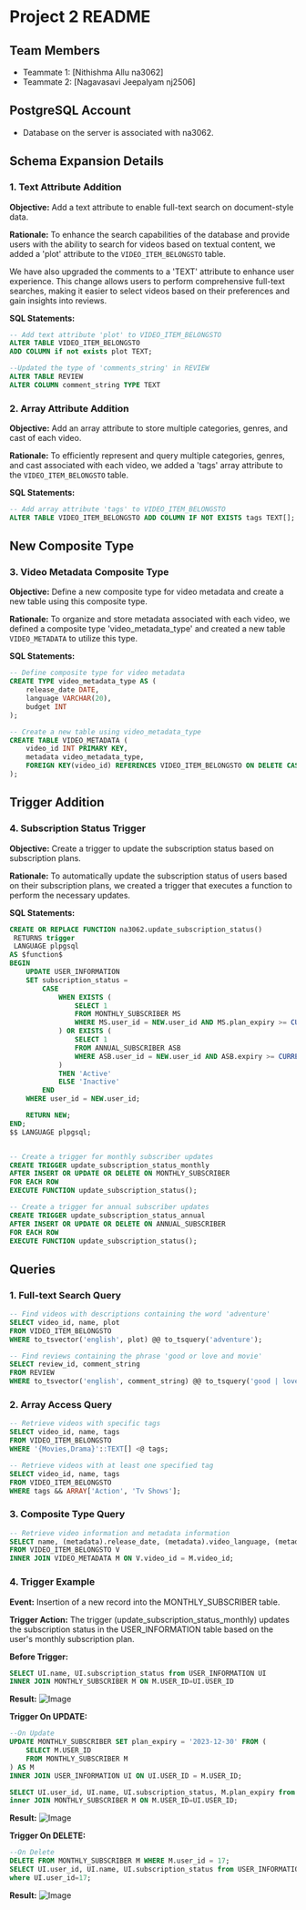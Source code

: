 # Project 2 README

## Team Members
- Teammate 1: [Nithishma Allu na3062]
- Teammate 2: [Nagavasavi Jeepalyam nj2506]

## PostgreSQL Account
- Database on the server is associated with na3062.

## Schema Expansion Details

### 1. Text Attribute Addition

**Objective:**
Add a text attribute to enable full-text search on document-style data.

**Rationale:**
To enhance the search capabilities of the database and provide users with the ability to search for videos based on textual content, we added a 'plot' attribute to the `VIDEO_ITEM_BELONGSTO` table.

We have also upgraded the comments to a 'TEXT' attribute to enhance user experience. This change allows users to perform comprehensive full-text searches, making it easier to select videos based on their preferences and gain insights into reviews. 

**SQL Statements:**
```sql
-- Add text attribute 'plot' to VIDEO_ITEM_BELONGSTO
ALTER TABLE VIDEO_ITEM_BELONGSTO
ADD COLUMN if not exists plot TEXT;

--Updated the type of 'comments_string' in REVIEW
ALTER TABLE REVIEW
ALTER COLUMN comment_string TYPE TEXT
```

### 2. Array Attribute Addition

**Objective:**
Add an array attribute to store multiple categories, genres, and cast of each video.

**Rationale:**
To efficiently represent and query multiple categories, genres, and cast associated with each video, we added a 'tags' array attribute to the `VIDEO_ITEM_BELONGSTO` table.

**SQL Statements:**
```sql
-- Add array attribute 'tags' to VIDEO_ITEM_BELONGSTO
ALTER TABLE VIDEO_ITEM_BELONGSTO ADD COLUMN IF NOT EXISTS tags TEXT[];
```
## New Composite Type

### 3. Video Metadata Composite Type

**Objective:**
Define a new composite type for video metadata and create a new table using this composite type.

**Rationale:**
To organize and store metadata associated with each video, we defined a composite type 'video_metadata_type' and created a new table `VIDEO_METADATA` to utilize this type.

**SQL Statements:**
```sql
-- Define composite type for video metadata
CREATE TYPE video_metadata_type AS (
    release_date DATE,
    language VARCHAR(20),
    budget INT
);

-- Create a new table using video_metadata_type
CREATE TABLE VIDEO_METADATA (
    video_id INT PRIMARY KEY,
    metadata video_metadata_type,
    FOREIGN KEY(video_id) REFERENCES VIDEO_ITEM_BELONGSTO ON DELETE CASCADE ON UPDATE CASCADE
);
```

## Trigger Addition

### 4. Subscription Status Trigger

**Objective:**
Create a trigger to update the subscription status based on subscription plans.

**Rationale:**
To automatically update the subscription status of users based on their subscription plans, we created a trigger that executes a function to perform the necessary updates.

**SQL Statements:**
```sql
CREATE OR REPLACE FUNCTION na3062.update_subscription_status()
 RETURNS trigger
 LANGUAGE plpgsql
AS $function$
BEGIN
    UPDATE USER_INFORMATION
    SET subscription_status = 
        CASE
            WHEN EXISTS (
                SELECT 1
                FROM MONTHLY_SUBSCRIBER MS
                WHERE MS.user_id = NEW.user_id AND MS.plan_expiry >= CURRENT_DATE
            ) OR EXISTS (
                SELECT 1
                FROM ANNUAL_SUBSCRIBER ASB
                WHERE ASB.user_id = NEW.user_id AND ASB.expiry >= CURRENT_DATE
            )
            THEN 'Active'
            ELSE 'Inactive'
        END
    WHERE user_id = NEW.user_id;

    RETURN NEW;
END;
$$ LANGUAGE plpgsql;


-- Create a trigger for monthly subscriber updates
CREATE TRIGGER update_subscription_status_monthly
AFTER INSERT OR UPDATE OR DELETE ON MONTHLY_SUBSCRIBER
FOR EACH ROW
EXECUTE FUNCTION update_subscription_status();

-- Create a trigger for annual subscriber updates
CREATE TRIGGER update_subscription_status_annual
AFTER INSERT OR UPDATE OR DELETE ON ANNUAL_SUBSCRIBER
FOR EACH ROW
EXECUTE FUNCTION update_subscription_status();
```

## Queries
### 1. Full-text Search Query
```sql
-- Find videos with descriptions containing the word 'adventure'
SELECT video_id, name, plot
FROM VIDEO_ITEM_BELONGSTO
WHERE to_tsvector('english', plot) @@ to_tsquery('adventure');

-- Find reviews containing the phrase 'good or love and movie'
SELECT review_id, comment_string
FROM REVIEW
WHERE to_tsvector('english', comment_string) @@ to_tsquery('good | love & movie');

```

### 2. Array Access Query
```sql
-- Retrieve videos with specific tags
SELECT video_id, name, tags
FROM VIDEO_ITEM_BELONGSTO
WHERE '{Movies,Drama}'::TEXT[] <@ tags;

-- Retrieve videos with at least one specified tag
SELECT video_id, name, tags
FROM VIDEO_ITEM_BELONGSTO
WHERE tags && ARRAY['Action', 'Tv Shows'];

```

### 3. Composite Type Query
```sql
-- Retrieve video information and metadata information
SELECT name, (metadata).release_date, (metadata).video_language, (metadata).budget
FROM VIDEO_ITEM_BELONGSTO V
INNER JOIN VIDEO_METADATA M ON V.video_id = M.video_id;
```

### 4. Trigger Example
**Event:**
Insertion of a new record into the MONTHLY_SUBSCRIBER table.

**Trigger Action:**
The trigger (update_subscription_status_monthly) updates the subscription status in the USER_INFORMATION table based on the user's monthly subscription plan.

**Before Trigger:**
```sql
SELECT UI.name, UI.subscription_status from USER_INFORMATION UI
INNER JOIN MONTHLY_SUBSCRIBER M ON M.USER_ID=UI.USER_ID
```
**Result:**
![Image](../image1.jpeg)


**Trigger On UPDATE:**

```sql
--On Update
UPDATE MONTHLY_SUBSCRIBER SET plan_expiry = '2023-12-30' FROM (
    SELECT M.USER_ID
    FROM MONTHLY_SUBSCRIBER M
) AS M
INNER JOIN USER_INFORMATION UI ON UI.USER_ID = M.USER_ID;

SELECT UI.user_id, UI.name, UI.subscription_status, M.plan_expiry from USER_INFORMATION UI
inner JOIN MONTHLY_SUBSCRIBER M ON M.USER_ID=UI.USER_ID;
```
**Result:**
![Image](../image2.jpeg)

**Trigger On DELETE:**

```sql
--On Delete
DELETE FROM MONTHLY_SUBSCRIBER M WHERE M.user_id = 17;
SELECT UI.user_id, UI.name, UI.subscription_status from USER_INFORMATION UI
where UI.user_id=17;
```
**Result:**
![Image](../image3.jpeg)




